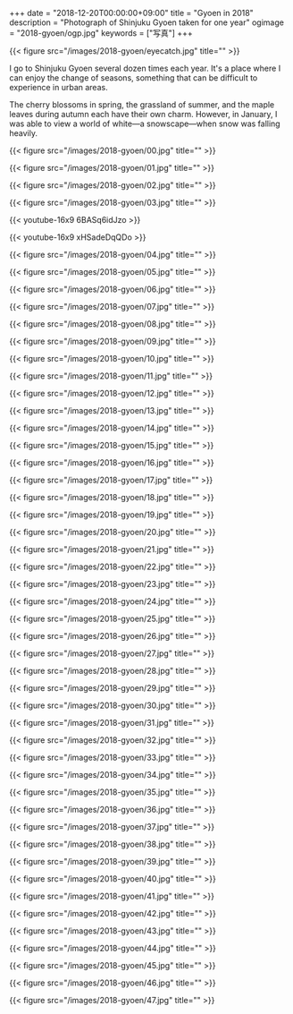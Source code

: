 +++
date = "2018-12-20T00:00:00+09:00"
title = "Gyoen in 2018"
description = "Photograph of Shinjuku Gyoen taken for one year"
ogimage = "2018-gyoen/ogp.jpg"
keywords = ["写真"]
+++

{{< figure src="/images/2018-gyoen/eyecatch.jpg" title="" >}}

I go to Shinjuku Gyoen several dozen times each year. It's a place where I can enjoy the change of seasons, something that can be difficult to experience in urban areas.

The cherry blossoms in spring, the grassland of summer, and the maple leaves during autumn each have their own charm. However, in January, I was able to view a world of white—a snowscape—when snow was falling heavily.


{{< figure src="/images/2018-gyoen/00.jpg" title="" >}}

{{< figure src="/images/2018-gyoen/01.jpg" title="" >}}

{{< figure src="/images/2018-gyoen/02.jpg" title="" >}}

{{< figure src="/images/2018-gyoen/03.jpg" title="" >}}

{{< youtube-16x9 6BASq6idJzo >}}

{{< youtube-16x9 xHSadeDqQDo >}}

{{< figure src="/images/2018-gyoen/04.jpg" title="" >}}

{{< figure src="/images/2018-gyoen/05.jpg" title="" >}}

{{< figure src="/images/2018-gyoen/06.jpg" title="" >}}

{{< figure src="/images/2018-gyoen/07.jpg" title="" >}}

{{< figure src="/images/2018-gyoen/08.jpg" title="" >}}

{{< figure src="/images/2018-gyoen/09.jpg" title="" >}}

{{< figure src="/images/2018-gyoen/10.jpg" title="" >}}

{{< figure src="/images/2018-gyoen/11.jpg" title="" >}}

{{< figure src="/images/2018-gyoen/12.jpg" title="" >}}

{{< figure src="/images/2018-gyoen/13.jpg" title="" >}}

{{< figure src="/images/2018-gyoen/14.jpg" title="" >}}

{{< figure src="/images/2018-gyoen/15.jpg" title="" >}}

{{< figure src="/images/2018-gyoen/16.jpg" title="" >}}

{{< figure src="/images/2018-gyoen/17.jpg" title="" >}}

{{< figure src="/images/2018-gyoen/18.jpg" title="" >}}

{{< figure src="/images/2018-gyoen/19.jpg" title="" >}}

{{< figure src="/images/2018-gyoen/20.jpg" title="" >}}

{{< figure src="/images/2018-gyoen/21.jpg" title="" >}}

{{< figure src="/images/2018-gyoen/22.jpg" title="" >}}

{{< figure src="/images/2018-gyoen/23.jpg" title="" >}}

{{< figure src="/images/2018-gyoen/24.jpg" title="" >}}

{{< figure src="/images/2018-gyoen/25.jpg" title="" >}}

{{< figure src="/images/2018-gyoen/26.jpg" title="" >}}

{{< figure src="/images/2018-gyoen/27.jpg" title="" >}}

{{< figure src="/images/2018-gyoen/28.jpg" title="" >}}

{{< figure src="/images/2018-gyoen/29.jpg" title="" >}}

{{< figure src="/images/2018-gyoen/30.jpg" title="" >}}

{{< figure src="/images/2018-gyoen/31.jpg" title="" >}}

{{< figure src="/images/2018-gyoen/32.jpg" title="" >}}

{{< figure src="/images/2018-gyoen/33.jpg" title="" >}}

{{< figure src="/images/2018-gyoen/34.jpg" title="" >}}

{{< figure src="/images/2018-gyoen/35.jpg" title="" >}}

{{< figure src="/images/2018-gyoen/36.jpg" title="" >}}

{{< figure src="/images/2018-gyoen/37.jpg" title="" >}}

{{< figure src="/images/2018-gyoen/38.jpg" title="" >}}

{{< figure src="/images/2018-gyoen/39.jpg" title="" >}}

{{< figure src="/images/2018-gyoen/40.jpg" title="" >}}

{{< figure src="/images/2018-gyoen/41.jpg" title="" >}}

{{< figure src="/images/2018-gyoen/42.jpg" title="" >}}

{{< figure src="/images/2018-gyoen/43.jpg" title="" >}}

{{< figure src="/images/2018-gyoen/44.jpg" title="" >}}

{{< figure src="/images/2018-gyoen/45.jpg" title="" >}}

{{< figure src="/images/2018-gyoen/46.jpg" title="" >}}

{{< figure src="/images/2018-gyoen/47.jpg" title="" >}}

